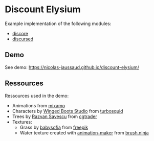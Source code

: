 # Discount Elysium

Example implementation of the following modules:
- [discore](https://github.com/nicolas-jaussaud/discore)
- [discursed](https://github.com/nicolas-jaussaud/discursed)

## Demo

See demo: https://nicolas-jaussaud.github.io/discount-elysium/

## Ressources

Ressources used in the demo:
- Animations from [mixamo](https://www.mixamo.com/)
- Characters by [Winged Boots Studio](https://www.turbosquid.com/Search/Artists/Winged-Boots-Studio) from [turbosquid](https://www.turbosquid.com/3d-models/stylized-npc-peasant-nolant-3d-model-2070554)
- Trees by [Razvan Savescu](https://www.cgtrader.com/savrazvan) from [cgtrader](https://www.cgtrader.com/free-3d-models/plant/other/blocky-trees-pack)
- Textures:
  - Grass by [babysofja](https://www.freepik.com/author/babysofja) from [freepik](https://www.freepik.com/free-vector/seamless-textured-grass-natural-grass-pattern_11930799.htm)
  - Water texture created with [animation-maker](https://www.freepik.com/author/callmetak) from [brush.ninja](https://brush.ninja/create/animation-maker/)
